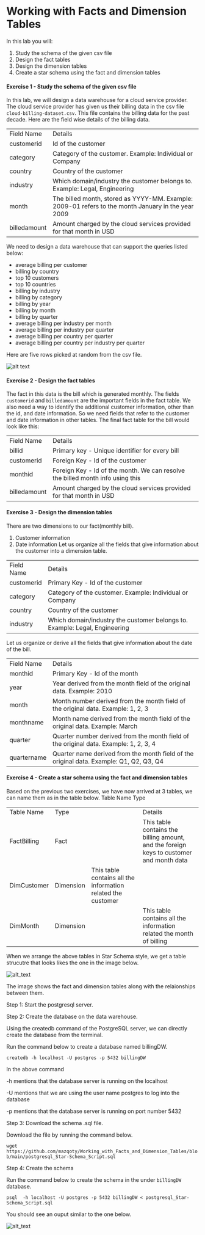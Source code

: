 # Working with Facts and Dimension Tables

In this lab you will:

1. Study the schema of the given csv file
2. Design the fact tables
3. Design the dimension tables
4. Create a star schema using the fact and dimension tables

#### Exercise 1 - Study the schema of the given csv file

In this lab, we will design a data warehouse for a cloud service provider.
The cloud service provider has given us their billing data in the csv file ```cloud-billing-dataset.csv```. This file contains the billing data for the past decade.
Here are the field wise details of the billing data.

<table style="width:100%">
  <tr>
    <td>Field Name</td>
    <td>Details</td>
  </tr>
  <tr>
    <td>customerid</td>
    <td>Id of the customer</td>
  </tr>
  <tr>
    <td>category</td>
    <td>Category of the customer. Example: Individual or Company</td>
  </tr>
  <tr>
    <td>country</td>
    <td>Country of the customer</td>
  </tr>
  <tr>
    <td>industry</td>
    <td>Which domain/industry the customer belongs to. Example: Legal, Engineering</td>
  </tr>
  <tr>
    <td>month</td>
    <td>The billed month, stored as YYYY-MM. Example: 2009-01 refers to the month January in the year 2009</td>
  </tr>
  <tr>
    <td>billedamount</td>
    <td>Amount charged by the cloud services provided for that month in USD</td>
  </tr>
</table>

We need to design a data warehouse that can support the queries listed below:

- average billing per customer
- billing by country
- top 10 customers
- top 10 countries
- billing by industry
- billing by category
- billing by year
- billing by month
- billing by quarter
- average billing per industry per month
- average billing per industry per quarter
- average billing per country per quarter
- average billing per country per industry per quarter

Here are five rows picked at random from the csv file.

![alt text](https://i.imgur.com/YC55fj7.png)

#### Exercise 2 - Design the fact tables

The fact in this data is the bill which is generated monthly.
The fields ```customerid``` and ```billedamount``` are the important fields in the fact table.
We also need a way to identify the additional customer information, other than the id, and date information. So we need fields that refer to the customer and date information in other tables.
The final fact table for the bill would look like this:
<table style="width:100%">
  <tr>
    <td>Field Name</td>
    <td>Details</td>
  </tr>
  <tr>
    <td>billid</td>
    <td>Primary key - Unique identifier for every bill</td>
  </tr>
  <tr>
    <td>customerid</td>
    <td>Foreign Key - Id of the customer</td>
  </tr>
  <tr>
    <td>monthid</td>
    <td>Foreign Key - Id of the month. We can resolve the billed month info using this</td>
  </tr>
  <tr>
    <td>billedamount</td>
    <td>Amount charged by the cloud services provided for that month in USD</td>
  </tr>
</table>

#### Exercise 3 - Design the dimension tables
There are two dimensions to our fact(monthly bill).
1. Customer information
2. Date information
Let us organize all the fields that give information about the customer into a dimension table.
<table style="width:100%">
  <tr>
    <td>Field Name</td>
    <td>Details</td>
  </tr>
  <tr>
    <td>customerid</td>
    <td>Primary Key - Id of the customer</td>
  </tr>
  <tr>
    <td>category</td>
    <td>Category of the customer. Example: Individual or Company</td>
  </tr>
  <tr>
    <td>country</td>
    <td>Country of the customer</td>
  </tr>
  <tr>
    <td>industry</td>
    <td>Which domain/industry the customer belongs to. Example: Legal, Engineering</td>
  </tr>
</table>

Let us organize or derive all the fields that give information about the date of the bill.

<table style="width:100%">
  <tr>
    <td>Field Name</td>
    <td>Details</td>
  </tr>
  <tr>
    <td>monthid</td>
    <td>Primary Key - Id of the month</td>
  </tr>
  <tr>
    <td>year</td>
    <td>Year derived from the month field of the original data. Example: 2010</td>
  </tr>
  <tr>
    <td>month</td>
    <td>Month number derived from the month field of the original data. Example: 1, 2, 3</td>
  </tr>
  <tr>
    <td>monthname</td>
    <td>Month name derived from the month field of the original data. Example: March</td>
  </tr>
   <tr>
    <td>quarter</td>
    <td>Quarter number derived from the month field of the original data. Example: 1, 2, 3, 4</td>
  </tr>
   <tr>
    <td>quartername</td>
    <td>Quarter name derived from the month field of the original data. Example: Q1, Q2, Q3, Q4</td>
  </tr>
</table>

#### Exercise 4 - Create a star schema using the fact and dimension tables
Based on the previous two exercises, we have now arrived at 3 tables, we can name them as in the table below.
Table Name	Type
<table style="width:100%">
  <tr>
    <td>Table Name</td>
    <td>Type<td>
    <td>Details</td>
  </tr>
  <tr>
    <td>FactBilling</td>
    <td>Fact<td>
    <td>This table contains the billing amount, and the foreign keys to customer and month data</td>
  </tr>
  <tr>
    <td>DimCustomer</td>
    <td>Dimension</td>
    <td>This table contains all the information related the customer<td>
  </tr>
  <tr>
    <td>DimMonth</td>
    <td>Dimension<td>
    <td>	This table contains all the information related the month of billing</td>
  </tr>
 </table>
 
 When we arrange the above tables in Star Schema style, we get a table strucutre that looks likes the one in the image below.
 
 ![alt_text](https://i.imgur.com/lvTBCgI.jpg)
 
 The image shows the fact and dimension tables along with the relaionships between them.
 
 Step 1: Start the postgresql server.
 
 Step 2: Create the database on the data warehouse.
 
 Using the createdb command of the PostgreSQL server, we can directly create the database from the terminal.
 
 Run the command below to create a database named billingDW.
 
 ```createdb -h localhost -U postgres -p 5432 billingDW```
 
 In the above command
 
  -h mentions that the database server is running on the localhost
  
  -U mentions that we are using the user name postgres to log into the database
  
  -p mentions that the database server is running on port number 5432
 
 Step 3: Download the schema .sql file.
 
 Download the file by running the command below.
 
 ```wget https://github.com/mazqoty/Working_with_Facts_and_Dimension_Tables/blob/main/postgresql_Star-Schema_Script.sql```
 
 Step 4: Create the schema
 
 Run the command below to create the schema in the under ```billingDW``` database.
 
 ```psql  -h localhost -U postgres -p 5432 billingDW < postgresql_Star-Schema_Script.sql```
 
 You should see an ouput similar to the one below.
 
 ![alt_text]()
 
